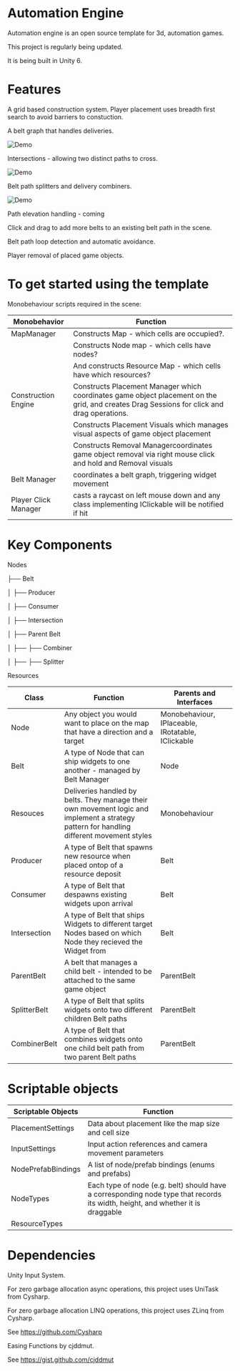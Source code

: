 # Automation Engine 

Automation engine is an open source template for 3d, automation games.

This project is regularly being updated. 

It is being built in Unity 6.  

# Features

A grid based construction system. 
Player placement uses breadth first search to avoid barriers to constuction.  

A belt graph that handles deliveries.

![Demo](Media/BeltTest.gif)

Intersections - allowing two distinct paths to cross. 

![Demo](Media/IntersectionGif.gif)

Belt path splitters and delivery combiners.

![Demo](Media/SplitAndCombine.gif)

Path elevation handling - coming

Click and drag to add more belts to an existing belt path in the scene. 

Belt path loop detection and automatic avoidance. 

Player removal of placed game objects. 

# To get started using the template

Monobehaviour scripts required in the scene: 

| Monobehavior         | Function  
|----------            |----------|
| MapManager           | Constructs Map - which cells are occupied?. |
|                      | Constructs Node map - which cells have nodes? |
|                      | And constructs Resource Map - which cells have which resources? |
| Construction Engine  | Constructs Placement Manager which coordinates game object placement on the grid, and creates Drag Sessions for click and drag operations. |
|                      | Constructs Placement Visuals which manages visual aspects of game object placement | 
|                      | Constructs Removal Managercoordinates game object removal via right mouse click and hold and Removal visuals | 
| Belt Manager         | coordinates a belt graph, triggering widget movement | 
| Player Click Manager | casts a raycast on left mouse down and any class implementing IClickable will be notified if hit |


# Key Components 

Nodes 

├── Belt

│   ├── Producer

│   ├── Consumer

│   ├── Intersection

│   ├── Parent Belt

│   ├── ├── Combiner

│   ├── ├── Splitter



Resources


| Class          | Function                                                                                                                                    | Parents and Interfaces
|----------      |----------                                                                                                                                   |----------|
| Node           | Any object you would want to place on the map that have a direction and a target                                                            | Monobehaviour, IPlaceable, IRotatable, IClickable |
| Belt           | A type of Node that can ship widgets to one another - managed by Belt Manager                                                               | Node |
| Resouces       | Deliveries handled by belts. They manage their own movement logic and implement a strategy pattern for handling different movement styles   | Monobehaviour |
| Producer       | A type of Belt that spawns new resource when placed ontop of a resource deposit                                                             | Belt |
| Consumer       | A type of Belt that despawns existing widgets upon arrival                                                                                  | Belt |
| Intersection   | A type of Belt that ships Widgets to different target Nodes based on which Node they recieved the Widget from                               | Belt |
| ParentBelt     | A belt that manages a child belt - intended to be attached to the same game object                                                          | ParentBelt |
| SplitterBelt   | A type of Belt that splits widgets onto two different children Belt paths                                                                   | ParentBelt |
| CombinerBelt   | A type of Belt that combines widgets onto one child belt path from two parent Belt paths                                                    | ParentBelt |

# Scriptable objects

| Scriptable Objects   | Function  
|----------            |----------|
| PlacementSettings    | Data about placement like the map size and cell size |
| InputSettings        | Input action references and camera movement parameters |
| NodePrefabBindings   | A list of node/prefab bindings (enums and prefabs) |
| NodeTypes            | Each type of node (e.g. belt) should have a corresponding node type that records its width, height, and whether it is draggable |
| ResourceTypes        |  |

# Dependencies

Unity Input System.


For zero garbage allocation async operations, this project uses UniTask from Cysharp.


For zero garbage allocation LINQ operations, this project uses ZLinq from Cysharp. 


See https://github.com/Cysharp


Easing Functions by cjddmut.


See https://gist.github.com/cjddmut

